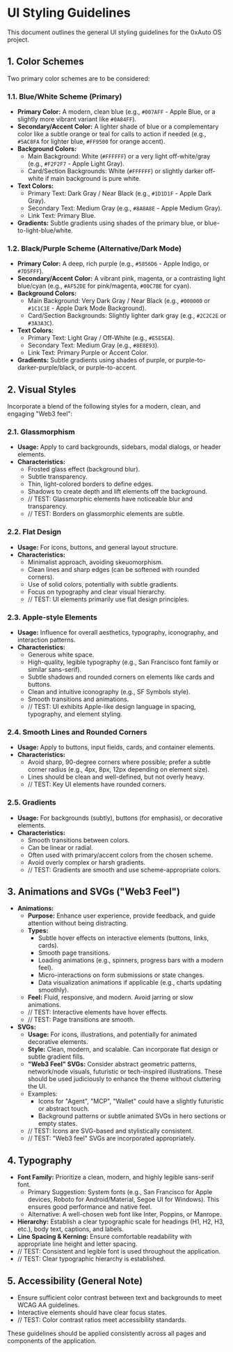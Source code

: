 # UI Styling Guidelines

This document outlines the general UI styling guidelines for the 0xAuto OS project.

## 1. Color Schemes

Two primary color schemes are to be considered:

### 1.1. Blue/White Scheme (Primary)
*   **Primary Color:** A modern, clean blue (e.g., `#007AFF` - Apple Blue, or a slightly more vibrant variant like `#0A84FF`).
*   **Secondary/Accent Color:** A lighter shade of blue or a complementary color like a subtle orange or teal for calls to action if needed (e.g., `#5AC8FA` for lighter blue, `#FF9500` for orange accent).
*   **Background Colors:**
    *   Main Background: White (`#FFFFFF`) or a very light off-white/gray (e.g., `#F2F2F7` - Apple Light Gray).
    *   Card/Section Backgrounds: White (`#FFFFFF`) or slightly darker off-white if main background is pure white.
*   **Text Colors:**
    *   Primary Text: Dark Gray / Near Black (e.g., `#1D1D1F` - Apple Dark Gray).
    *   Secondary Text: Medium Gray (e.g., `#8A8A8E` - Apple Medium Gray).
    *   Link Text: Primary Blue.
*   **Gradients:** Subtle gradients using shades of the primary blue, or blue-to-light-blue/white.

### 1.2. Black/Purple Scheme (Alternative/Dark Mode)
*   **Primary Color:** A deep, rich purple (e.g., `#5856D6` - Apple Indigo, or `#7D5FFF`).
*   **Secondary/Accent Color:** A vibrant pink, magenta, or a contrasting light blue/cyan (e.g., `#AF52DE` for pink/magenta, `#00C7BE` for cyan).
*   **Background Colors:**
    *   Main Background: Very Dark Gray / Near Black (e.g., `#000000` or `#1C1C1E` - Apple Dark Mode Background).
    *   Card/Section Backgrounds: Slightly lighter dark gray (e.g., `#2C2C2E` or `#3A3A3C`).
*   **Text Colors:**
    *   Primary Text: Light Gray / Off-White (e.g., `#E5E5EA`).
    *   Secondary Text: Medium Gray (e.g., `#8E8E93`).
    *   Link Text: Primary Purple or Accent Color.
*   **Gradients:** Subtle gradients using shades of purple, or purple-to-darker-purple/black, or purple-to-accent.

## 2. Visual Styles

Incorporate a blend of the following styles for a modern, clean, and engaging "Web3 feel":

### 2.1. Glassmorphism
*   **Usage:** Apply to card backgrounds, sidebars, modal dialogs, or header elements.
*   **Characteristics:**
    *   Frosted glass effect (background blur).
    *   Subtle transparency.
    *   Thin, light-colored borders to define edges.
    *   Shadows to create depth and lift elements off the background.
    *   // TEST: Glassmorphic elements have noticeable blur and transparency.
    *   // TEST: Borders on glassmorphic elements are subtle.

### 2.2. Flat Design
*   **Usage:** For icons, buttons, and general layout structure.
*   **Characteristics:**
    *   Minimalist approach, avoiding skeuomorphism.
    *   Clean lines and sharp edges (can be softened with rounded corners).
    *   Use of solid colors, potentially with subtle gradients.
    *   Focus on typography and clear visual hierarchy.
    *   // TEST: UI elements primarily use flat design principles.

### 2.3. Apple-style Elements
*   **Usage:** Influence for overall aesthetics, typography, iconography, and interaction patterns.
*   **Characteristics:**
    *   Generous white space.
    *   High-quality, legible typography (e.g., San Francisco font family or similar sans-serif).
    *   Subtle shadows and rounded corners on elements like cards and buttons.
    *   Clean and intuitive iconography (e.g., SF Symbols style).
    *   Smooth transitions and animations.
    *   // TEST: UI exhibits Apple-like design language in spacing, typography, and element styling.

### 2.4. Smooth Lines and Rounded Corners
*   **Usage:** Apply to buttons, input fields, cards, and container elements.
*   **Characteristics:**
    *   Avoid sharp, 90-degree corners where possible; prefer a subtle corner radius (e.g., 4px, 8px, 12px depending on element size).
    *   Lines should be clean and well-defined, but not overly heavy.
    *   // TEST: Key UI elements have rounded corners.

### 2.5. Gradients
*   **Usage:** For backgrounds (subtly), buttons (for emphasis), or decorative elements.
*   **Characteristics:**
    *   Smooth transitions between colors.
    *   Can be linear or radial.
    *   Often used with primary/accent colors from the chosen scheme.
    *   Avoid overly complex or harsh gradients.
    *   // TEST: Gradients are smooth and use scheme-appropriate colors.

## 3. Animations and SVGs ("Web3 Feel")

*   **Animations:**
    *   **Purpose:** Enhance user experience, provide feedback, and guide attention without being distracting.
    *   **Types:**
        *   Subtle hover effects on interactive elements (buttons, links, cards).
        *   Smooth page transitions.
        *   Loading animations (e.g., spinners, progress bars with a modern feel).
        *   Micro-interactions on form submissions or state changes.
        *   Data visualization animations if applicable (e.g., charts updating smoothly).
    *   **Feel:** Fluid, responsive, and modern. Avoid jarring or slow animations.
    *   // TEST: Interactive elements have hover effects.
    *   // TEST: Page transitions are smooth.
*   **SVGs:**
    *   **Usage:** For icons, illustrations, and potentially for animated decorative elements.
    *   **Style:** Clean, modern, and scalable. Can incorporate flat design or subtle gradient fills.
    *   **"Web3 Feel" SVGs:** Consider abstract geometric patterns, network/node visuals, futuristic or tech-inspired illustrations. These should be used judiciously to enhance the theme without cluttering the UI.
    *   Examples:
        *   Icons for "Agent", "MCP", "Wallet" could have a slightly futuristic or abstract touch.
        *   Background patterns or subtle animated SVGs in hero sections or empty states.
    *   // TEST: Icons are SVG-based and stylistically consistent.
    *   // TEST: "Web3 feel" SVGs are incorporated appropriately.

## 4. Typography

*   **Font Family:** Prioritize a clean, modern, and highly legible sans-serif font.
    *   Primary Suggestion: System fonts (e.g., San Francisco for Apple devices, Roboto for Android/Material, Segoe UI for Windows). This ensures good performance and native feel.
    *   Alternative: A well-chosen web font like Inter, Poppins, or Manrope.
*   **Hierarchy:** Establish a clear typographic scale for headings (H1, H2, H3, etc.), body text, captions, and labels.
*   **Line Spacing & Kerning:** Ensure comfortable readability with appropriate line height and letter spacing.
*   // TEST: Consistent and legible font is used throughout the application.
*   // TEST: Clear typographic hierarchy is established.

## 5. Accessibility (General Note)

*   Ensure sufficient color contrast between text and backgrounds to meet WCAG AA guidelines.
*   Interactive elements should have clear focus states.
*   // TEST: Color contrast ratios meet accessibility standards.

These guidelines should be applied consistently across all pages and components of the application.